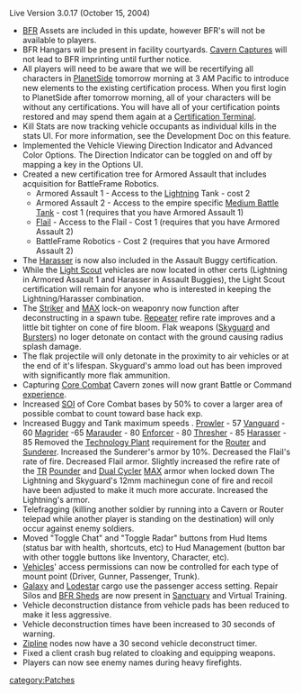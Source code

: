 Live Version 3.0.17 (October 15, 2004)

- [BFR](BFR.md) Assets are included in this update, however
  BFR's will not be available to players.
- BFR Hangars will be present in facility courtyards. [Cavern
  Captures](Cavern_Captures.md) will not lead to BFR
  imprinting until further notice.
- All players will need to be aware that we will be recertifying all
  characters in [PlanetSide](PlanetSide.md) tomorrow morning
  at 3 AM Pacific to introduce new elements to the existing
  certification process. When you first login to PlanetSide after
  tomorrow morning, all of your characters will be without any
  certifications. You will have all of your certification points
  restored and may spend them again at a [Certification
  Terminal](Certification_Terminal.md).
- Kill Stats are now tracking vehicle occupants as individual kills in
  the stats UI. For more information, see the Development Doc on this
  feature.
- Implemented the Vehicle Viewing Direction Indicator and Advanced
  Color Options. The Direction Indicator can be toggled on and off by
  mapping a key in the Options UI.
- Created a new certification tree for Armored Assault that includes
  acquisition for BattleFrame Robotics.
  - Armored Assault 1 - Access to the
    [Lightning](Lightning.md) Tank - cost 2
  - Armored Assault 2 - Access to the empire specific [Medium Battle
    Tank](Medium_Battle_Tank.md) - cost 1 (requires that you
    have Armored Assault 1)
  - [Flail](Flail.md) - Access to the Flail - Cost 1
    (requires that you have Armored Assault 2)
  - BattleFrame Robotics - Cost 2 (requires that you have Armored
    Assault 2)
- The [Harasser](Harasser.md) is now also included in the
  Assault Buggy certification.
- While the [Light Scout](Light_Scout.md) vehicles are now
  located in other certs (Lightning in Armored Assault 1 and Harasser
  in Assault Buggies), the Light Scout certification will remain for
  anyone who is interested in keeping the Lightning/Harasser
  combination.
- The [Striker](Striker.md) and [MAX](MAX.md) lock-on
  weaponry now function after deconstructing in a spawn tube.
  [Repeater](Repeater.md) refire rate improves and a little
  bit tighter on cone of fire bloom. Flak weapons
  ([Skyguard](Skyguard.md) and [Bursters](Burster.md))
  no loger detonate on contact with the ground causing radius splash
  damage.
- The flak projectile will only detonate in the proximity to air
  vehicles or at the end of it's lifespan. Skyguard's ammo load out
  has been improved with significantly more flak ammunition.
- Capturing [Core Combat](Core_Combat.md) Cavern zones will
  now grant Battle or Command [experience](experience.md).
- Increased [SOI](SOI.md) of Core Combat bases by 50% to cover
  a larger area of possible combat to count toward base hack exp.
- Increased Buggy and Tank maximum speeds .
  [Prowler](Prowler.md) - 57 [Vanguard](Vanguard.md) -
  60 [Magrider](Magrider.md) -65
  [Marauder](Marauder.md) - 80
  [Enforcer](Enforcer.md) - 80
  [Thresher](Thresher.md) - 85
  [Harasser](Harasser.md) - 85 Removed the [Technology
  Plant](Technology_Plant.md) requirement for the
  [Router](Router.md) and [Sunderer](Sunderer.md).
  Increased the Sunderer's armor by 10%. Decreased the Flail's rate of
  fire. Decreased Flail armor. Slightly increased the refire rate of
  the [TR](TR.md) [Pounder](Pounder.md) and [Dual
  Cycler](Dual_Cycler.md) [MAX](MAX.md) armor when
  locked down The Lightning and Skyguard's 12mm machinegun cone of
  fire and recoil have been adjusted to make it much more accurate.
  Increased the Lightning's armor.
- Telefragging (killing another soldier by running into a Cavern or
  Router telepad while another player is standing on the destination)
  will only occur against enemy soldiers.
- Moved "Toggle Chat" and "Toggle Radar" buttons from Hud Items
  (status bar with health, shortcuts, etc) to Hud Management (button
  bar with other toggle buttons like Inventory, Character, etc).
- [Vehicles](Vehicle.md)' access permissions can now be
  controlled for each type of mount point (Driver, Gunner, Passenger,
  Trunk).
- [Galaxy](Galaxy.md) and [Lodestar](Lodestar.md)
  cargo use the passenger access setting. Repair Silos and [BFR
  Sheds](BFR_Shed.md) are now present in
  [Sanctuary](Sanctuary.md) and Virtual Training.
- Vehicle deconstruction distance from vehicle pads has been reduced
  to make it less aggressive.
- Vehicle deconstruction times have been increased to 30 seconds of
  warning.
- [Zipline](Zipline.md) nodes now have a 30 second vehicle
  deconstruct timer.
- Fixed a client crash bug related to cloaking and equipping weapons.
- Players can now see enemy names during heavy firefights.

[category:Patches](category:Patches.md)
